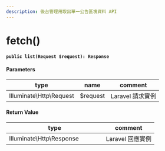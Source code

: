 ```yaml
---
description: 後台管理用取出單一公告區塊資料 API
---
```


# fetch()

<pre class="language-php"><code class="lang-php"><strong>public list(Request $request): Response
</strong></code></pre>

#### Parameters

| type                    | name     | comment      |
| ----------------------- | -------- | ------------ |
| Illuminate\Http\Request | $request | Laravel 請求實例 |

#### **Return Value**

<table><thead><tr><th width="247">type</th><th>comment</th></tr></thead><tbody><tr><td>Illuminate\Http\Response</td><td>Laravel 回應實例</td></tr></tbody></table>

